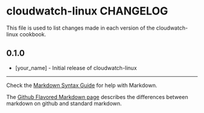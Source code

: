 cloudwatch-linux CHANGELOG
==========================

This file is used to list changes made in each version of the cloudwatch-linux cookbook.

0.1.0
-----
- [your_name] - Initial release of cloudwatch-linux

- - -
Check the [Markdown Syntax Guide](http://daringfireball.net/projects/markdown/syntax) for help with Markdown.

The [Github Flavored Markdown page](http://github.github.com/github-flavored-markdown/) describes the differences between markdown on github and standard markdown.
